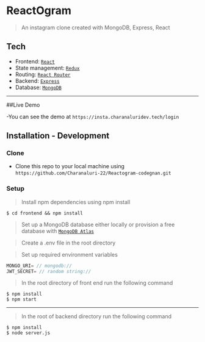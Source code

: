 
# ReactOgram

> An instagram clone created with MongoDB, Express, React

## Tech

- Frontend: <a href="https://github.com/facebook/react">`React`</a>
- State management: <a href="https://github.com/reduxjs/redux">`Redux`</a>
- Routing: <a href="https://github.com/ReactTraining/react-router">`React Router`</a>
- Backend: <a href="https://github.com/expressjs/express">`Express`</a>
- Database: <a href="https://github.com/Automattic/mongoose">`MongoDB`</a>
---

##Live Demo

-You can see the demo at `https://insta.charanaluridev.tech/login`

## Installation - Development

### Clone

- Clone this repo to your local machine using `https://github.com/Charanaluri-22/Reactogram-codegnan.git`

### Setup

> Install npm dependencies using npm install

```shell
$ cd frontend && npm install 
```

> Set up a MongoDB database either locally or provision a free database with <a href='https://www.mongodb.com/cloud/atlas'>`MongoDB Atlas`</a>

> Create a .env file in the root directory

> Set up required environment variables

```javascript
MONGO_URI= // mongodb://
JWT_SECRET= // random string://
```

> In the root directory of  front end run  the following command

```shell
$ npm install 
$ npm start 
```

---
> In the root of backend directory run the following command
``` shell
$ npm install 
$ node server.js
```


